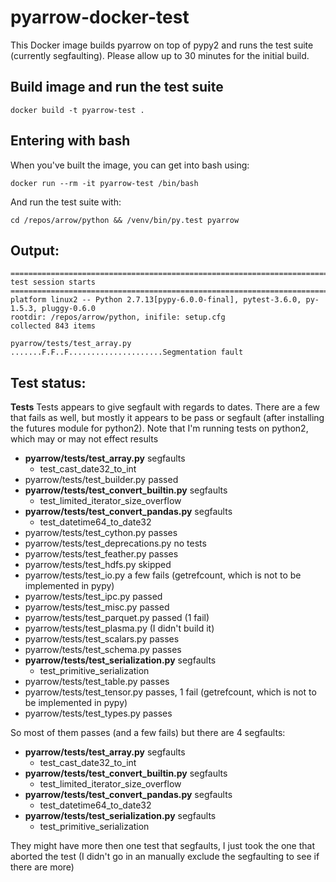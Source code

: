 # pyarrow-docker-test
This Docker image builds pyarrow on top of pypy2 and runs the test suite (currently segfaulting). Please allow up to 30 minutes for the initial build. 



## Build image and run the test suite
`docker build -t pyarrow-test .`

## Entering with bash
When you've built the image, you can get into bash using:

`docker run --rm -it pyarrow-test /bin/bash`

And run the test suite with:

`cd /repos/arrow/python && /venv/bin/py.test pyarrow`

## Output:

```
======================================================================= test session starts =======================================================================
platform linux2 -- Python 2.7.13[pypy-6.0.0-final], pytest-3.6.0, py-1.5.3, pluggy-0.6.0
rootdir: /repos/arrow/python, inifile: setup.cfg
collected 843 items

pyarrow/tests/test_array.py .......F.F..F.....................Segmentation fault
```

## Test status:


**Tests**
Tests appears to give segfault with regards to dates. There are a few that fails as well, but mostly it appears to be pass or segfault (after installing the futures module for python2). Note that I'm running tests on python2, which may or may not effect results

- **pyarrow/tests/test_array.py** segfaults
    - test_cast_date32_to_int
- pyarrow/tests/test_builder.py passed
- **pyarrow/tests/test_convert_builtin.py** segfaults
    - test_limited_iterator_size_overflow
- **pyarrow/tests/test_convert_pandas.py** segfaults
    - test_datetime64_to_date32 
- pyarrow/tests/test_cython.py passes
- pyarrow/tests/test_deprecations.py no tests
- pyarrow/tests/test_feather.py passes
- pyarrow/tests/test_hdfs.py skipped
- pyarrow/tests/test_io.py a few fails (getrefcount, which is not to be implemented in pypy)
- pyarrow/tests/test_ipc.py passed
- pyarrow/tests/test_misc.py passed
- pyarrow/tests/test_parquet.py passed (1 fail)
- pyarrow/tests/test_plasma.py (I didn't build it)
- pyarrow/tests/test_scalars.py passes
- pyarrow/tests/test_schema.py passes
- **pyarrow/tests/test_serialization.py** segfaults
  - test_primitive_serialization
- pyarrow/tests/test_table.py passes
- pyarrow/tests/test_tensor.py passes, 1 fail (getrefcount, which is not to be implemented in pypy)
- pyarrow/tests/test_types.py passes

So most of them passes (and a few fails) but there are 4 segfaults:
- **pyarrow/tests/test_array.py** segfaults
    - test_cast_date32_to_int
- **pyarrow/tests/test_convert_builtin.py** segfaults
    - test_limited_iterator_size_overflow
- **pyarrow/tests/test_convert_pandas.py** segfaults
    - test_datetime64_to_date32 
- **pyarrow/tests/test_serialization.py** segfaults
  - test_primitive_serialization

They might have more then one test that segfaults, I just took the one that aborted the test (I didn't go in an manually exclude the segfaulting to see if there are more)

